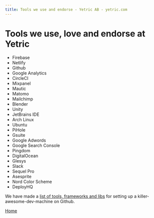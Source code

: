 ```yaml
---
title: Tools we use and endorse - Yetric AB - yetric.com
---
```


# Tools we use, love and endorse at Yetric

-   Firebase
-   Netlify
-   Github
-   Google Analytics
-   CircleCI
-   Mixpanel
-   Mautic
-   Matomo
-   Mailchimp
-   Blender
-   Unity
-   JetBrains IDE
-   Arch Linux
-   Ubuntu
-   PiHole
-   Gsuite
-   Google Adwords
-   Google Search Console
-   Pingdom
-   DigitalOcean
-   Glesys
-   Slack
-   Sequel Pro
-   Asesprite
-   Nord Color Scheme
-   DeployHQ

We have made a [list of tools, frameworks and libs](https://github.com/hising/awesome-dev-machine) for setting up a killer-awesome-dev-machine on Github.

[Home](/)
